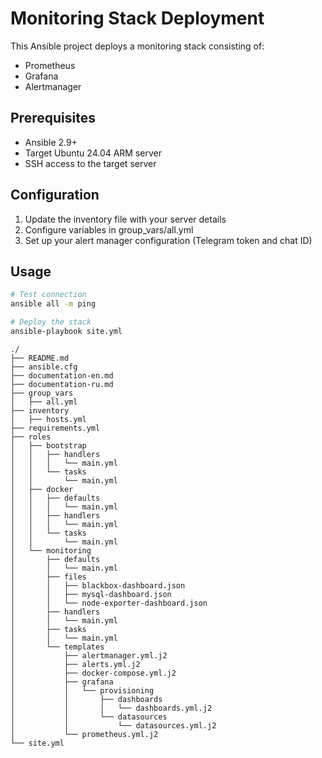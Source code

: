 # Monitoring Stack Deployment

This Ansible project deploys a monitoring stack consisting of:
- Prometheus
- Grafana
- Alertmanager

## Prerequisites

- Ansible 2.9+
- Target Ubuntu 24.04 ARM server
- SSH access to the target server

## Configuration

1. Update the inventory file with your server details
2. Configure variables in group_vars/all.yml
3. Set up your alert manager configuration (Telegram token and chat ID)

## Usage

```bash
# Test connection
ansible all -m ping

# Deploy the stack
ansible-playbook site.yml
```

```
./
├── README.md
├── ansible.cfg
├── documentation-en.md
├── documentation-ru.md
├── group_vars
│   ├── all.yml
├── inventory
│   ├── hosts.yml
├── requirements.yml
├── roles
│   ├── bootstrap
│   │   ├── handlers
│   │   │   └── main.yml
│   │   └── tasks
│   │       └── main.yml
│   ├── docker
│   │   ├── defaults
│   │   │   └── main.yml
│   │   ├── handlers
│   │   │   └── main.yml
│   │   └── tasks
│   │       └── main.yml
│   └── monitoring
│       ├── defaults
│       │   └── main.yml
│       ├── files
│       │   ├── blackbox-dashboard.json
│       │   ├── mysql-dashboard.json
│       │   └── node-exporter-dashboard.json
│       ├── handlers
│       │   └── main.yml
│       ├── tasks
│       │   └── main.yml
│       └── templates
│           ├── alertmanager.yml.j2
│           ├── alerts.yml.j2
│           ├── docker-compose.yml.j2
│           ├── grafana
│           │   └── provisioning
│           │       ├── dashboards
│           │       │   └── dashboards.yml.j2
│           │       └── datasources
│           │           └── datasources.yml.j2
│           └── prometheus.yml.j2
└── site.yml
```
